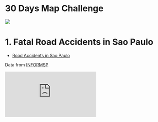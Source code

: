 # 30 Days Map Challenge

![]("https://github.com/viniciusoike/maps/challenge.png.webm?raw=TRUE")

# 1. Fatal Road Accidents in Sao Paulo

- [Road Accidents in Sao Paulo](https://github.com/viniciusoike/tidy_tuesday/blob/main/R/t-11-02)

Data from [INFORMSP](http://www.respeitoavida.sp.gov.br/relatorios/)

![](https://github.com/viniciusoike/maps/raw/main/graphics/1_road_accidents/map.pdf)


